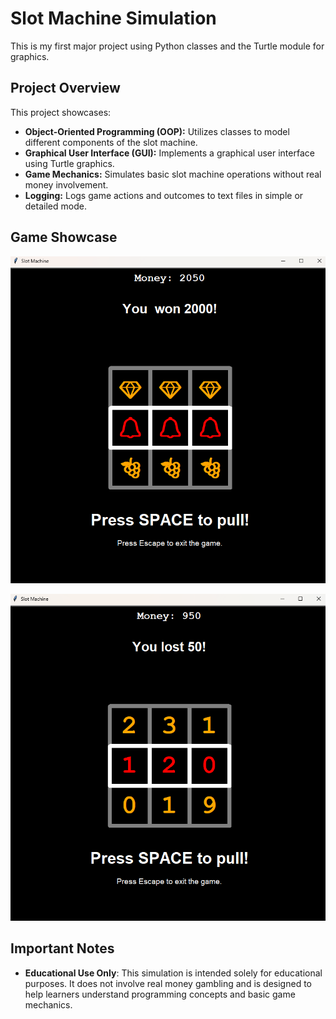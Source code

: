# Slot Machine Simulation

This is my first major project using Python classes and the Turtle module for graphics.

## Project Overview

This project showcases:

- **Object-Oriented Programming (OOP):** Utilizes classes to model different components of the slot machine.
- **Graphical User Interface (GUI):** Implements a graphical user interface using Turtle graphics.
- **Game Mechanics:** Simulates basic slot machine operations without real money involvement.
- **Logging:** Logs game actions and outcomes to text files in simple or detailed mode.

## Game Showcase
![Slot Machine](slot_machine_screenshot_symbols.png)

![Slot Machine](slot_machine_screenshot_numbers.png)

## Important Notes

- **Educational Use Only**: This simulation is intended solely for educational purposes. It does not involve real money gambling and is designed to help learners understand programming concepts and basic game mechanics.
